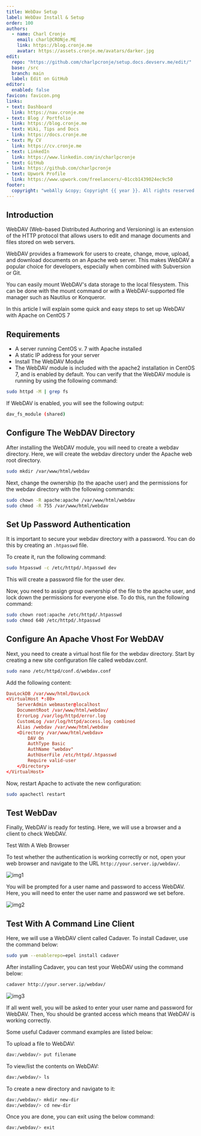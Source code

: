 ```yaml
---
title: WebDav Setup
label: WebDav Install & Setup
order: 100
authors:
  - name: Charl Cronje
    email: charl@CRONje.ME
    link: https://blog.cronje.me
    avatar: https://assets.cronje.me/avatars/darker.jpg
edit:
  repo: "https://github.com/charlpcronje/setup.docs.devserv.me/edit/"
  base: /src
  branch: main
  label: Edit on GitHub
editor:
  enabled: false
favicon: favicon.png
links:
- text: Dashboard
  link: https://nav.cronje.me
- text: Blog / Portfolio
  link: https://blog.cronje.me
- text: Wiki, Tips and Docs 
  link: https://docs.cronje.me
- text: My CV
  link: https://cv.cronje.me
- text: LinkedIn
  link: https://www.linkedin.com/in/charlpcronje
- text: GitHub
  link: https://github.com/charlpcronje
- text: Upwork Profile
  link: https://www.upwork.com/freelancers/~01ccb1439024ec9c50
footer:
  copyright: "webAlly &copy; Copyright {{ year }}. All rights reserved."
---
```

<script type="text/javascript">(function(w,s){var e=document.createElement("script");e.type="text/javascript";e.async=true;e.src="https://cdn.pagesense.io/js/webally/f2527eebee974243853bcd47b32631f4.js";var x=document.getElementsByTagName("script")[0];x.parentNode.insertBefore(e,x);})(window,"script");</script>


## Introduction

WebDAV (Web-based Distributed Authoring and Versioning) is an extension of the HTTP protocol that allows users to edit and manage documents and files stored on web servers.

WebDAV provides a framework for users to create, change, move, upload, and download documents on an Apache web server. This makes WebDAV a popular choice for developers, especially when combined with Subversion or Git.

You can easily mount WebDAV's data storage to the local filesystem. This can be done with the mount command or with a WebDAV-supported file manager such as Nautilus or Konqueror.

In this article I will explain some quick and easy steps to set up WebDAV with Apache on CentOS 7

## Requirements

- A server running CentOS v. 7 with Apache installed
- A static IP address for your server
- Install The WebDAV Module
- The WebDAV module is included with the apache2 installation in CentOS 7, and is enabled by default. You can verify that the WebDAV module is running by using the following command:

```sh
sudo httpd -M | grep fs
```

If WebDAV is enabled, you will see the following output:

```sh
dav_fs_module (shared)
```

## Configure The WebDAV Directory

After installing the WebDAV module, you will need to create a webdav directory. Here, we will create the webdav directory under the Apache web root directory.

```sh
sudo mkdir /var/www/html/webdav
```

Next, change the ownership (to the apache user) and the permissions for the webdav directory with the following commands:

```sh
sudo chown -R apache:apache /var/www/html/webdav
sudo chmod -R 755 /var/www/html/webdav
```

## Set Up Password Authentication

It is important to secure your webdav directory with a password. You can do this by creating an `.htpasswd` file.

To create it, run the following command:

```sh
sudo htpasswd -c /etc/httpd/.htpasswd dev
```

This will create a password file for the user dev.

Now, you need to assign group ownership of the file to the apache user, and lock down the permissions for everyone else. To do this, run the following command:

```sh
sudo chown root:apache /etc/httpd/.htpasswd
sudo chmod 640 /etc/httpd/.htpasswd
```

## Configure An Apache Vhost For WebDAV

Next, you need to create a virtual host file for the webdav directory. Start by creating a new site configuration file called webdav.conf.

```sh
sudo nano /etc/httpd/conf.d/webdav.conf
```

Add the following content:

```conf
DavLockDB /var/www/html/DavLock
<VirtualHost *:80>
    ServerAdmin webmaster@localhost
    DocumentRoot /var/www/html/webdav/
    ErrorLog /var/log/httpd/error.log
    CustomLog /var/log/httpd/access.log combined
    Alias /webdav /var/www/html/webdav
    <Directory /var/www/html/webdav>
        DAV On
        AuthType Basic
        AuthName "webdav"
        AuthUserFile /etc/httpd/.htpasswd
        Require valid-user
    </Directory>
</VirtualHost>
```
Now, restart Apache to activate the new configuration:

```sh
sudo apachectl restart
```

## Test WebDav

Finally, WebDAV is ready for testing. Here, we will use a browser and a client to check WebDAV.

Test With A Web Browser

To test whether the authentication is working correctly or not, open your web browser and navigate to the URL `http://your.server.ip/webdav/`.

![img1](https://devops.ionos.com/tutorials/static/img/tutorials/apache/apache_centos_webdav_pass.png)

You will be prompted for a user name and password to access WebDAV. Here, you will need to enter the user name and password we set before.

![img2](https://devops.ionos.com/tutorials/static/img/tutorials/apache/apache_centos_webdav_dir_list.png)

## Test With A Command Line Client

Here, we will use a WebDAV client called Cadaver. To install Cadaver, use the command below:

```sh
sudo yum --enablerepo=epel install cadaver
```

After installing Cadaver, you can test your WebDAV using the command below:

```sh
cadaver http://your.server.ip/webdav/
```

![img3](https://devops.ionos.com/tutorials/static/img/tutorials/apache/apache_centos_webdav_login.png)

If all went well, you will be asked to enter your user name and password for WebDAV. Then, You should be granted access which means that WebDAV is working correctly.

Some useful Cadaver command examples are listed below:

To upload a file to WebDAV:

```sh
dav:/webdav/> put filename
```

To view/list the contents on WebDAV:

```sh
dav:/webdav/> ls
```

To create a new directory and navigate to it:

```sh
dav:/webdav/> mkdir new-dir
dav:/webdav/> cd new-dir
```

Once you are done, you can exit using the below command:

```sh
dav:/webdav/> exit
```